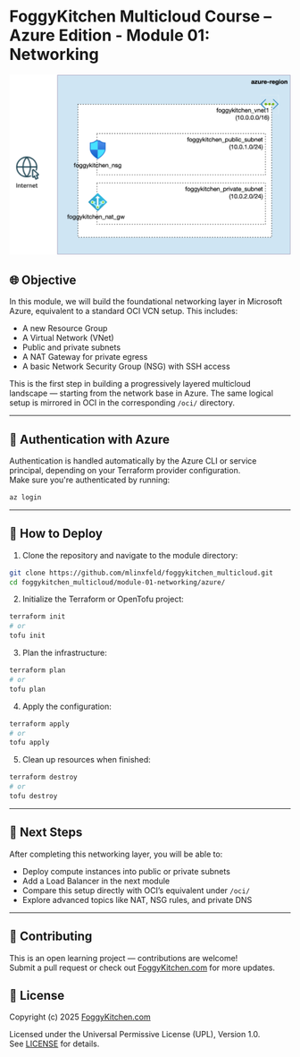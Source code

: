 # FoggyKitchen Multicloud Course – Azure Edition - **Module 01: Networking**

![](module-01-networking-azure.jpg)

## 🌐 Objective

In this module, we will build the foundational networking layer in Microsoft Azure, equivalent to a standard OCI VCN setup. This includes:

- A new Resource Group
- A Virtual Network (VNet)
- Public and private subnets
- A NAT Gateway for private egress
- A basic Network Security Group (NSG) with SSH access

This is the first step in building a progressively layered multicloud landscape — starting from the network base in Azure. The same logical setup is mirrored in OCI in the corresponding `/oci/` directory.

---

## 🔐 Authentication with Azure

Authentication is handled automatically by the Azure CLI or service principal, depending on your Terraform provider configuration.  
Make sure you're authenticated by running:

```bash
az login
```

---

## 🚀 How to Deploy

1. Clone the repository and navigate to the module directory:

```bash
git clone https://github.com/mlinxfeld/foggykitchen_multicloud.git
cd foggykitchen_multicloud/module-01-networking/azure/
```

2. Initialize the Terraform or OpenTofu project:

```bash
terraform init
# or
tofu init
```

3. Plan the infrastructure:

```bash
terraform plan
# or
tofu plan
```

4. Apply the configuration:

```bash
terraform apply
# or
tofu apply
```

5. Clean up resources when finished:

```bash
terraform destroy
# or
tofu destroy
```

---

## 📘 Next Steps

After completing this networking layer, you will be able to:

- Deploy compute instances into public or private subnets
- Add a Load Balancer in the next module
- Compare this setup directly with OCI’s equivalent under `/oci/`
- Explore advanced topics like NAT, NSG rules, and private DNS

---

## 📣 Contributing

This is an open learning project — contributions are welcome!  
Submit a pull request or check out [FoggyKitchen.com](https://foggykitchen.com/) for more updates.

## 🪪 License
Copyright (c) 2025 [FoggyKitchen.com](https://foggykitchen.com/)

Licensed under the Universal Permissive License (UPL), Version 1.0.  
See [LICENSE](../../LICENSE) for details.
